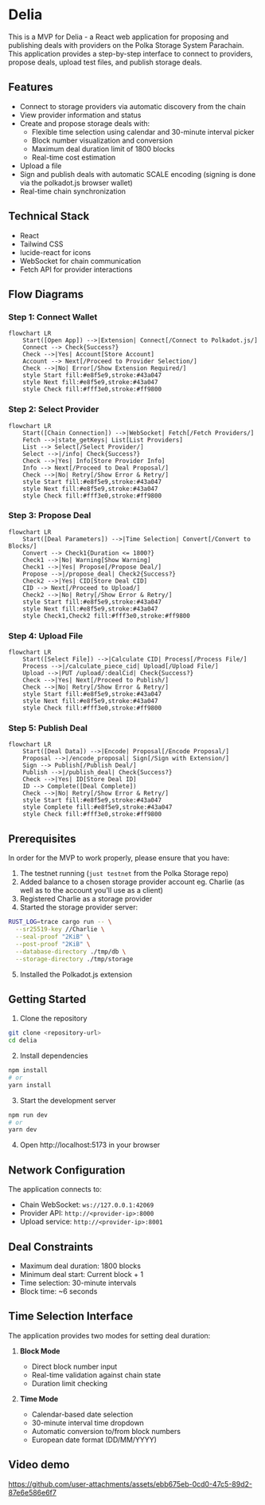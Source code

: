 # Delia

This is a MVP for Delia - a React web application for proposing and publishing deals with providers on the Polka Storage System Parachain. This application provides a step-by-step interface to connect to providers, propose deals, upload test files, and publish storage deals.

## Features

- Connect to storage providers via automatic discovery from the chain
- View provider information and status
- Create and propose storage deals with:
  - Flexible time selection using calendar and 30-minute interval picker
  - Block number visualization and conversion
  - Maximum deal duration limit of 1800 blocks
  - Real-time cost estimation
- Upload a file
- Sign and publish deals with automatic SCALE encoding (signing is done via the polkadot.js browser wallet)
- Real-time chain synchronization

## Technical Stack

- React
- Tailwind CSS
- lucide-react for icons
- WebSocket for chain communication
- Fetch API for provider interactions

## Flow Diagrams

### Step 1: Connect Wallet
```mermaid
flowchart LR
    Start([Open App]) -->|Extension| Connect[/Connect to Polkadot.js/]
    Connect --> Check{Success?}
    Check -->|Yes| Account[Store Account]
    Account --> Next[/Proceed to Provider Selection/]
    Check -->|No| Error[/Show Extension Required/]
    style Start fill:#e8f5e9,stroke:#43a047
    style Next fill:#e8f5e9,stroke:#43a047
    style Check fill:#fff3e0,stroke:#ff9800
```

### Step 2: Select Provider
```mermaid
flowchart LR
    Start([Chain Connection]) -->|WebSocket| Fetch[/Fetch Providers/]
    Fetch -->|state_getKeys| List[List Providers]
    List --> Select[/Select Provider/]
    Select -->|/info| Check{Success?}
    Check -->|Yes| Info[Store Provider Info]
    Info --> Next[/Proceed to Deal Proposal/]
    Check -->|No| Retry[/Show Error & Retry/]
    style Start fill:#e8f5e9,stroke:#43a047
    style Next fill:#e8f5e9,stroke:#43a047
    style Check fill:#fff3e0,stroke:#ff9800
```

### Step 3: Propose Deal
```mermaid
flowchart LR
    Start([Deal Parameters]) -->|Time Selection| Convert[/Convert to Blocks/]
    Convert --> Check1{Duration <= 1800?}
    Check1 -->|No| Warning[Show Warning]
    Check1 -->|Yes| Propose[/Propose Deal/]
    Propose -->|/propose_deal| Check2{Success?}
    Check2 -->|Yes| CID[Store Deal CID]
    CID --> Next[/Proceed to Upload/]
    Check2 -->|No| Retry[/Show Error & Retry/]
    style Start fill:#e8f5e9,stroke:#43a047
    style Next fill:#e8f5e9,stroke:#43a047
    style Check1,Check2 fill:#fff3e0,stroke:#ff9800
```

### Step 4: Upload File
```mermaid
flowchart LR
    Start([Select File]) -->|Calculate CID| Process[/Process File/]
    Process -->|/calculate_piece_cid| Upload[/Upload File/]
    Upload -->|PUT /upload/:dealCid| Check{Success?}
    Check -->|Yes| Next[/Proceed to Publish/]
    Check -->|No| Retry[/Show Error & Retry/]
    style Start fill:#e8f5e9,stroke:#43a047
    style Next fill:#e8f5e9,stroke:#43a047
    style Check fill:#fff3e0,stroke:#ff9800
```

### Step 5: Publish Deal
```mermaid
flowchart LR
    Start([Deal Data]) -->|Encode| Proposal[/Encode Proposal/]
    Proposal -->|/encode_proposal| Sign[/Sign with Extension/]
    Sign --> Publish[/Publish Deal/]
    Publish -->|/publish_deal| Check{Success?}
    Check -->|Yes| ID[Store Deal ID]
    ID --> Complete([Deal Complete])
    Check -->|No| Retry[/Show Error & Retry/]
    style Start fill:#e8f5e9,stroke:#43a047
    style Complete fill:#e8f5e9,stroke:#43a047
    style Check fill:#fff3e0,stroke:#ff9800
```

## Prerequisites

In order for the MVP to work properly, please ensure that you have:

1. The testnet running (`just testnet` from the Polka Storage repo)
2. Added balance to a chosen storage provider account eg. Charlie (as well as to the account you'll use as a client)
3. Registered Charlie as a storage provider
4. Started the storage provider server:
```bash
RUST_LOG=trace cargo run -- \
  --sr25519-key //Charlie \
  --seal-proof "2KiB" \
  --post-proof "2KiB" \
  --database-directory ./tmp/db \
  --storage-directory ./tmp/storage
```
5. Installed the Polkadot.js extension

## Getting Started

1. Clone the repository
```bash
git clone <repository-url>
cd delia
```

2. Install dependencies
```bash
npm install
# or
yarn install
```

3. Start the development server
```bash
npm run dev
# or
yarn dev
```

4. Open http://localhost:5173 in your browser

## Network Configuration

The application connects to:
- Chain WebSocket: `ws://127.0.0.1:42069`
- Provider API: `http://<provider-ip>:8000`
- Upload service: `http://<provider-ip>:8001`

## Deal Constraints

- Maximum deal duration: 1800 blocks
- Minimum deal start: Current block + 1
- Time selection: 30-minute intervals
- Block time: ~6 seconds

## Time Selection Interface

The application provides two modes for setting deal duration:
1. **Block Mode**
   - Direct block number input
   - Real-time validation against chain state
   - Duration limit checking

2. **Time Mode**
   - Calendar-based date selection
   - 30-minute interval time dropdown
   - Automatic conversion to/from block numbers
   - European date format (DD/MM/YYYY)

## Video demo

https://github.com/user-attachments/assets/ebb675eb-0cd0-47c5-89d2-87e6e586e6f7

